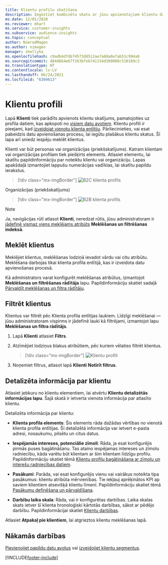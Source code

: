 ```yaml
---
title: Klientu profilu skatīšana
description: Iegūstiet kombinētu skatu ar jūsu apvienotajiem klientu datiem.
ms.date: 12/01/2020
ms.reviewer: mhart
ms.service: customer-insights
ms.subservice: audience-insights
ms.topic: conceptual
author: NimrodMagen
ms.author: nimagen
manager: shellyha
ms.openlocfilehash: c9adb4d7db74573d0512ae7a68a0e7ab51c994a0
ms.sourcegitcommit: d84d664e67f263bfeb741154d309088c5101b9c3
ms.translationtype: HT
ms.contentlocale: lv-LV
ms.lasthandoff: 06/24/2021
ms.locfileid: "6304613"
---
```

# <a name="customer-profiles"></a>Klientu profili

Lapā **Klienti** tiek parādīts apvienots klientu skatījums, pamatojoties uz profila datiem, kas apkopoti no [visiem datu avotiem](data-sources.md). Klientu profili ir pieejami, kad [izveidojat vienotu klienta entītiju](data-unification.md). Pārliecinieties, vai esat pabeidzis datu apvienošanas procesu, lai iegūtu plašākus klientu skatus. Šī lapa arī sniedz iespēju meklēt klientus.

Klienti var būt personas vai organizācijas (priekšskatījums). Katram klientam vai organizācijas profilam tiek piešķirts elements. Atlasiet elementu, lai skatītu papildinformāciju par noteiktu klientu vai organizāciju. Lapas apakšdaļā izmantojiet lappušu numerācijas vadīklas, lai skatītu papildu ierakstus.

> [!div class="mx-imgBorder"] 
> ![B2C klienta profils](media/profiles-customers.png "B2C klienta profili")

Organizācijas (priekšskatījums)
> [!div class="mx-imgBorder"] 
> ![B2B klienta profils](media/profile-customers-b2b.png "B2B klienta profili")

> [!NOTE]
> Ja, navigācijas rūtī atlasot **Klienti**, neredzat rūtis, jūsu administratoram ir [jādefinē vismaz viens meklējams atribūts](search-filter-index.md) **Meklēšanas un filtrēšanas indeksā**.

## <a name="search-for-customers"></a>Meklēt klientus

Meklējiet klientus, meklēšanas lodziņā ievadot vārdu vai citu atribūtu. Meklēšana darbojas tikai klienta profila entītijā, kas ir izveidota datu apvienošanas procesā.

Kā administrators varat konfigurēt meklēšanas atribūtus, izmantojot **Meklēšanas un filtrēšanas rādītāja** lapu. Papildinformāciju skatiet sadaļā [Pārvaldīt meklēšanas un filtra rādītāju](search-filter-index.md).

## <a name="filter-customers"></a>Filtrēt klientus

Klientus var filtrēt pēc Klienta profila entītijas laukiem. Līdzīgi meklēšanai — jūsu administratoram vispirms ir jādefinē lauki kā filtrējami, izmantojot lapu **Meklēšanas un filtra rādītājs**.

1. Lapā **Klienti** atlasiet **Filtrs**.

2. Atzīmējiet lodziņus blakus atribūtiem, pēc kuriem vēlaties filtrēt klientus.

   > [!div class="mx-imgBorder"] 
   > ![Klientu profili](media/profiles-customers3.png "Klientu profili")

3. Noņemiet filtrus, atlasot lapā **Klienti** **Notīrīt filtrus**.

##  <a name="customer-details-page"></a>Detalizēta informācija par klientu

Atlasiet jebkuru no klientu elementiem, lai atvērtu **Klientu detalizētās informācijas lapu**. Šajā skatā ir ietverta vienota informācija par atlasīto klientu.

Detalizēta informācija par klientu:

-   **Klienta profila elements**: Šis elements rāda dažādas vērtības no vienotā klienta profila entītijas. Šī detalizētā informācija var ietvert e-pasta adresi, nosaukumu, pilsētu un citus datus. 

-   **Iespējamās intereses, potenciālie zīmoli**: Rāda, ja esat konfigurējis pirmās puses bagātināšanu. Tas ataino iespējamas intereses un zīmolu radniecību, kāda varētu būt klientam ar šim klientam līdzīgu profilu. Papildinformāciju skatiet tēmā [Klientu profilu bagātināšana ar zīmolu un interešu radniecības datiem](enrichment-microsoft.md).

-   **Pasākumi**: Parāda, vai esat konfigurējis vienu vai vairākus noteikta tipa pasākumus: klientu atribūta mērvienības. Tie iekļauj aprēķinātos KPI ap saviem klientiem atsevišķā klientu līmenī. Papildinformāciju skatiet tēmā [Pasākumu definēšana un pārvaldīšana](measures.md).

-   **Darbību laika skala**: Rāda, vai ir konfigurētas darbības. Laika skalas skats ietver šī klienta hronoloģiski kārtotās darbības, sākot ar pēdējo darbību. Papildinformācijai skatiet [Klientu darbības](activities.md).

Atlasiet **Atpakaļ pie klientiem**, lai atgrieztos klientu meklēšanas lapā.

## <a name="next-steps"></a>Nākamās darbības

[Pievienojiet papildu datu avotus](data-sources.md) vai [izveidojiet klientu segmentus](segments.md).


[!INCLUDE[footer-include](../includes/footer-banner.md)]
